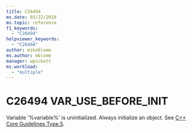 ```yaml
---
title: C26494
ms.date: 03/22/2018
ms.topic: reference
f1_keywords:
  - "C26494"
helpviewer_keywords:
  - "C26494"
author: mikeblome
ms.author: mblome
manager: wpickett
ms.workload:
  - "multiple"
---
```

# C26494 VAR_USE_BEFORE_INIT

Variable '%variable%' is uninitialized. Always initialize an object. See [C++ Core Guidelines Type.5](https://github.com/isocpp/CppCoreGuidelines/blob/master/CppCoreGuidelines.md#SS-type).
